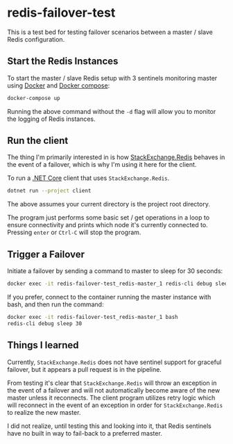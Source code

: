 # redis-failover-test

This is a test bed for testing failover scenarios between a master / slave Redis
configuration.

## Start the Redis Instances

To start the master / slave Redis setup with 3 sentinels monitoring master using
[Docker](https://www.docker.com/) and [Docker
compose](https://github.com/docker/compose):

```bash
docker-compose up
```
Running the above command without the `-d` flag will allow you to monitor the
logging of Redis instances.

## Run the client

The thing I'm primarily interested in is how
[StackExchange.Redis](https://github.com/StackExchange/StackExchange.Redis)
behaves in the event of a failover, which is why I'm using it here for the
client.

To run a [.NET Core](https://dotnet.microsoft.com/download) client that uses
`StackExchange.Redis`.

```bash
dotnet run --project client
```

The above assumes your current directory is the project root directory.

The program just performs some basic set / get operations in a loop to ensure
connectivity and prints which node it's currently connected to. Pressing `enter`
or `Ctrl-C` will stop the program.

## Trigger a Failover

Initiate a failover by sending a command to master to sleep for 30 seconds:

```bash
docker exec -it redis-failover-test_redis-master_1 redis-cli debug sleep 30
```

If you prefer, connect to the container running the master instance with bash,
and then run the command:

```bash
docker exec -it redis-failover-test_redis-master_1 bash
redis-cli debug sleep 30
```

## Things I learned

Currently, `StackExchange.Redis` does not have sentinel support for graceful
failover, but it appears a pull request is in the pipeline.

From testing it's clear that `StackExchange.Redis` will throw an exception in
the event of a failover and will not automatically become aware of the new
master unless it reconnects. The client program utilizes retry logic which will
reconnect in the event of an exception in order for `StackExchange.Redis` to
realize the new master.

I did not realize, until testing this and looking into it, that Redis sentinels
have no built in way to fail-back to a preferred master.

